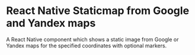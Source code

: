 # React Native Staticmap from Google and Yandex maps
A React Native component which shows a static image from Google or Yandex maps for the specified coordinates with optional markers.
